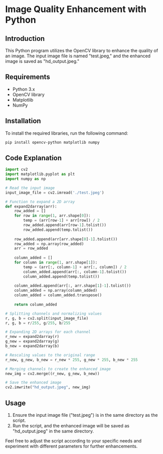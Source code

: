 # Image Quality Enhancement with Python

## Introduction

This Python program utilizes the OpenCV library to enhance the quality of an image. The input image file is named "test.jpeg," and the enhanced image is saved as "hd_output.jpeg."

## Requirements

- Python 3.x
- OpenCV library
- Matplotlib
- NumPy

## Installation

To install the required libraries, run the following command:

```bash
pip install opencv-python matplotlib numpy
```

## Code Explanation

```python
import cv2
import matplotlib.pyplot as plt
import numpy as np

# Read the input image
input_image_file = cv2.imread('./test.jpeg')

# Function to expand a 2D array
def expand2darray(arr):
    row_added = []
    for row in range(1, arr.shape[0]):
        temp = (arr[row-1] + arr[row]) / 2
        row_added.append(arr[row-1].tolist())
        row_added.append(temp.tolist())
    
    row_added.append(arr[arr.shape[0]-1].tolist())
    row_added = np.array(row_added)
    arr = row_added
    
    column_added = []
    for column in range(1, arr.shape[1]):
        temp = (arr[:, column-1] + arr[:, column]) / 2
        column_added.append(arr[:, column-1].tolist())
        column_added.append(temp.tolist())
    
    column_added.append(arr[:, arr.shape[1]-1].tolist())
    column_added = np.array(column_added)
    column_added = column_added.transpose()
    
    return column_added

# Splitting channels and normalizing values
r, g, b = cv2.split(input_image_file)
r, g, b = r/255, g/255, b/255

# Expanding 2D arrays for each channel
r_new = expand2darray(r)
g_new = expand2darray(g)
b_new = expand2darray(b)

# Rescaling values to the original range
r_new, g_new, b_new = r_new * 255, g_new * 255, b_new * 255

# Merging channels to create the enhanced image
new_img = cv2.merge((r_new, g_new, b_new))

# Save the enhanced image
cv2.imwrite("hd_output.jpeg", new_img)
```

## Usage

1. Ensure the input image file ("test.jpeg") is in the same directory as the script.
2. Run the script, and the enhanced image will be saved as "hd_output.jpeg" in the same directory.

Feel free to adjust the script according to your specific needs and experiment with different parameters for further enhancements.
